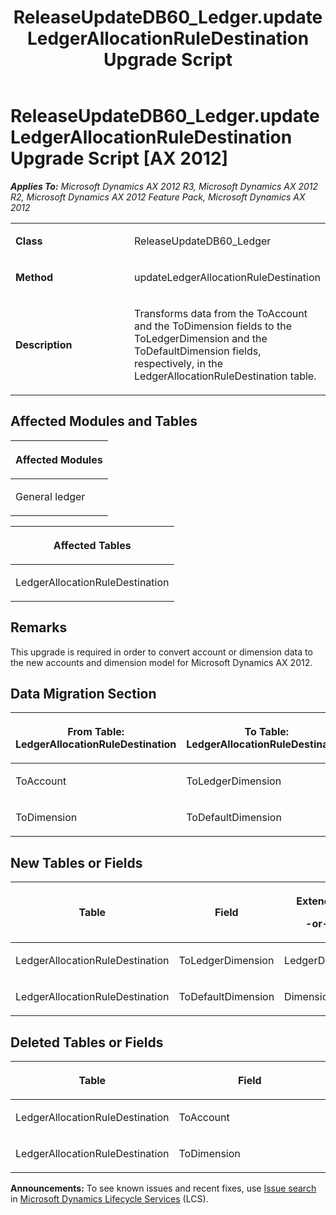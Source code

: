 ﻿---
title: ReleaseUpdateDB60_Ledger.updateLedgerAllocationRuleDestination Upgrade Script
TOCTitle: ReleaseUpdateDB60_Ledger.updateLedgerAllocationRuleDestination Upgrade Script
ms:assetid: a12b112b-fe0e-606a-28a9-9d6f17ed0169
ms:mtpsurl: https://msdn.microsoft.com/en-us/library/JJ736724(v=AX.60)
ms:contentKeyID: 49710156
ms.date: 05/18/2015
mtps_version: v=AX.60
---

# ReleaseUpdateDB60\_Ledger.updateLedgerAllocationRuleDestination Upgrade Script [AX 2012]


_**Applies To:** Microsoft Dynamics AX 2012 R3, Microsoft Dynamics AX 2012 R2, Microsoft Dynamics AX 2012 Feature Pack, Microsoft Dynamics AX 2012_

<table>
<colgroup>
<col style="width: 50%" />
<col style="width: 50%" />
</colgroup>
<tbody>
<tr class="odd">
<td><p><strong>Class</strong></p></td>
<td><p>ReleaseUpdateDB60_Ledger</p></td>
</tr>
<tr class="even">
<td><p><strong>Method</strong></p></td>
<td><p>updateLedgerAllocationRuleDestination</p></td>
</tr>
<tr class="odd">
<td><p><strong>Description</strong></p></td>
<td><p>Transforms data from the ToAccount and the ToDimension fields to the ToLedgerDimension and the ToDefaultDimension fields, respectively, in the LedgerAllocationRuleDestination table.</p></td>
</tr>
</tbody>
</table>


## Affected Modules and Tables

<table>
<colgroup>
<col style="width: 100%" />
</colgroup>
<thead>
<tr class="header">
<th><p>Affected Modules</p></th>
</tr>
</thead>
<tbody>
<tr class="odd">
<td><p>General ledger</p></td>
</tr>
</tbody>
</table>


<table>
<colgroup>
<col style="width: 100%" />
</colgroup>
<thead>
<tr class="header">
<th><p>Affected Tables</p></th>
</tr>
</thead>
<tbody>
<tr class="odd">
<td><p>LedgerAllocationRuleDestination</p></td>
</tr>
</tbody>
</table>


## Remarks

This upgrade is required in order to convert account or dimension data to the new accounts and dimension model for Microsoft Dynamics AX 2012.

## Data Migration Section

<table>
<colgroup>
<col style="width: 50%" />
<col style="width: 50%" />
</colgroup>
<thead>
<tr class="header">
<th><p>From Table: LedgerAllocationRuleDestination</p></th>
<th><p>To Table: LedgerAllocationRuleDestination</p></th>
</tr>
</thead>
<tbody>
<tr class="odd">
<td><p>ToAccount</p></td>
<td><p>ToLedgerDimension</p></td>
</tr>
<tr class="even">
<td><p>ToDimension</p></td>
<td><p>ToDefaultDimension</p></td>
</tr>
</tbody>
</table>


## New Tables or Fields

<table>
<colgroup>
<col style="width: 33%" />
<col style="width: 33%" />
<col style="width: 33%" />
</colgroup>
<thead>
<tr class="header">
<th><p>Table</p></th>
<th><p>Field</p></th>
<th><p>Extended Data Type</p>
<p>-or- Base Enum</p></th>
</tr>
</thead>
<tbody>
<tr class="odd">
<td><p>LedgerAllocationRuleDestination</p></td>
<td><p>ToLedgerDimension</p></td>
<td><p>LedgerDimensionAccount</p></td>
</tr>
<tr class="even">
<td><p>LedgerAllocationRuleDestination</p></td>
<td><p>ToDefaultDimension</p></td>
<td><p>DimensionDefault</p></td>
</tr>
</tbody>
</table>


## Deleted Tables or Fields

<table>
<colgroup>
<col style="width: 50%" />
<col style="width: 50%" />
</colgroup>
<thead>
<tr class="header">
<th><p>Table</p></th>
<th><p>Field</p></th>
</tr>
</thead>
<tbody>
<tr class="odd">
<td><p>LedgerAllocationRuleDestination</p></td>
<td><p>ToAccount</p></td>
</tr>
<tr class="even">
<td><p>LedgerAllocationRuleDestination</p></td>
<td><p>ToDimension</p></td>
</tr>
</tbody>
</table>

  
**Announcements:** To see known issues and recent fixes, use [Issue search](http://go.microsoft.com/fwlink/?linkid=389258) in [Microsoft Dynamics Lifecycle Services](http://go.microsoft.com/fwlink/?linkid=306505) (LCS).

